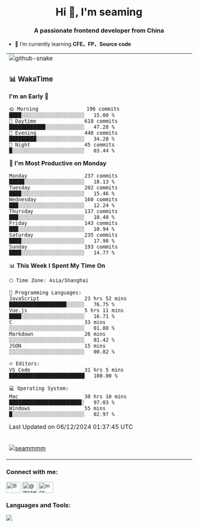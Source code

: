 <h1 align="center">Hi 👋, I'm seaming</h1>
<h3 align="center">A passionate frontend developer from China</h3>

- 🌱 I’m currently learning **CFE、FP、Source code**

<div align="center">

<table>

<tr><td>
  <img alt="github-snake" src="profile-snake-contrib/github-user-contribution.svg"/>
</td></tr>

<tr><td>

### 📊 WakaTime

<!--START_SECTION:waka-->
**I'm an Early 🐤** 

```text
🌞 Morning                196 commits         ████░░░░░░░░░░░░░░░░░░░░░   15.00 % 
🌆 Daytime                618 commits         ████████████░░░░░░░░░░░░░   47.28 % 
🌃 Evening                448 commits         █████████░░░░░░░░░░░░░░░░   34.28 % 
🌙 Night                  45 commits          █░░░░░░░░░░░░░░░░░░░░░░░░   03.44 % 
```
📅 **I'm Most Productive on Monday** 

```text
Monday                   237 commits         █████░░░░░░░░░░░░░░░░░░░░   18.13 % 
Tuesday                  202 commits         ████░░░░░░░░░░░░░░░░░░░░░   15.46 % 
Wednesday                160 commits         ███░░░░░░░░░░░░░░░░░░░░░░   12.24 % 
Thursday                 137 commits         ███░░░░░░░░░░░░░░░░░░░░░░   10.48 % 
Friday                   143 commits         ███░░░░░░░░░░░░░░░░░░░░░░   10.94 % 
Saturday                 235 commits         ████░░░░░░░░░░░░░░░░░░░░░   17.98 % 
Sunday                   193 commits         ████░░░░░░░░░░░░░░░░░░░░░   14.77 % 
```


📊 **This Week I Spent My Time On** 

```text
🕑︎ Time Zone: Asia/Shanghai

💬 Programming Languages: 
JavaScript               23 hrs 52 mins      ███████████████████░░░░░░   76.75 % 
Vue.js                   5 hrs 11 mins       ████░░░░░░░░░░░░░░░░░░░░░   16.71 % 
C                        33 mins             ░░░░░░░░░░░░░░░░░░░░░░░░░   01.80 % 
Markdown                 26 mins             ░░░░░░░░░░░░░░░░░░░░░░░░░   01.42 % 
JSON                     15 mins             ░░░░░░░░░░░░░░░░░░░░░░░░░   00.82 % 

🔥 Editors: 
VS Code                  31 hrs 5 mins       █████████████████████████   100.00 % 

💻 Operating System: 
Mac                      30 hrs 10 mins      ████████████████████████░   97.03 % 
Windows                  55 mins             █░░░░░░░░░░░░░░░░░░░░░░░░   02.97 % 
```


 Last Updated on 06/12/2024 01:37:45 UTC
<!--END_SECTION:waka-->

</td></tr>

<tr><td>
  <p align="left"> <a href="https://github.com/ryo-ma/github-profile-trophy"><img src="https://github-profile-trophy.vercel.app/?username=seammmm" alt="seammmm" /></a> </p>
</td></tr>
</table>

<h3 align="left">Connect with me:</h3>
<p align="left">
<a href="https://dev.to/lll" target="blank"><img align="center" src="https://raw.githubusercontent.com/rahuldkjain/github-profile-readme-generator/master/src/images/icons/Social/devto.svg" alt="lll" height="30" width="40" /></a>
<a href="https://medium.com/@mcseaming" target="blank"><img align="center" src="https://raw.githubusercontent.com/rahuldkjain/github-profile-readme-generator/master/src/images/icons/Social/medium.svg" alt="@mcseaming" height="30" width="40" /></a>
<a href="https://www.leetcode.com/mcs" target="blank"><img align="center" src="https://raw.githubusercontent.com/rahuldkjain/github-profile-readme-generator/master/src/images/icons/Social/leet-code.svg" alt="mcs" height="30" width="40" /></a>
</p>

<h3 align="left">Languages and Tools:</h3>
<img align="left" src="https://skillicons.dev/icons?i=sass,ts,jest,express,nuxt,firebase,gatsby,js,vue,react,redux,docker,discord,mongodb,stackoverflow,idea,git,vscode,github,gitlab,figma,vite,svg,next,gulp,webpack,bootstrap,jquery,swift,prisma" />
